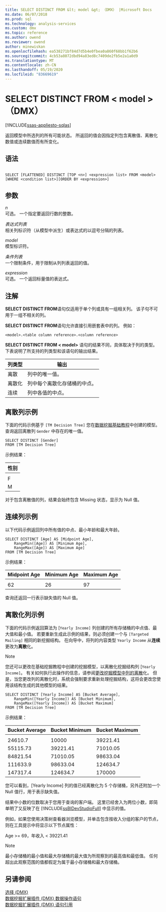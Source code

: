 ```yaml
---
title: SELECT DISTINCT FROM &lt; model &gt; （DMX） |Microsoft Docs
ms.date: 06/07/2018
ms.prod: sql
ms.technology: analysis-services
ms.custom: dmx
ms.topic: reference
ms.author: owend
ms.reviewer: owend
author: minewiskan
ms.openlocfilehash: ea538271bf84d7d5b4e0fbea0a860f68bb1f62b6
ms.sourcegitcommit: 4cb53a8072dbd94a83ed8c7409de2fb5e2a1a0d9
ms.translationtype: MT
ms.contentlocale: zh-CN
ms.lasthandoff: 05/19/2020
ms.locfileid: "83669619"
---
```

# <a name="select-distinct-from-ltmodel-gt-dmx"></a>SELECT DISTINCT FROM &lt; model &gt; （DMX）
[!INCLUDE[ssas-appliesto-sqlas](../includes/ssas-appliesto-sqlas.md)]

  返回模型中所选列的所有可能状态。 所返回的值会因指定列包含离散值、离散化数值或连续数值而有所变化。  
  
## <a name="syntax"></a>语法  
  
```  
  
SELECT [FLATTENED] DISTINCT [TOP <n>] <expression list> FROM <model>   
[WHERE <condition list>][ORDER BY <expression>]  
```  
  
## <a name="arguments"></a>参数  
 *n*  
 可选。 一个指定要返回行数的整数。  
  
 *表达式列表*  
 相关列标识符（从模型中派生）或表达式的以逗号分隔的列表。  
  
 *model*  
 模型标识符。  
  
 *条件列表*  
 一个限制条件，用于限制从列列表返回的值。  
  
 *expression*  
 可选。 一个返回标量值的表达式。  
  
## <a name="remarks"></a>注解  
 **SELECT DISTINCT FROM**语句仅适用于单个列或具有一组相关列。 该子句不可用于一组不相关的列。  
  
 **SELECT DISTINCT FROM**语句允许直接引用嵌套表中的列。 例如：  
  
```  
<model>.<table column reference>.<column reference>  
```  
  
 **SELECT DISTINCT FROM \< model>** 语句的结果不同，具体取决于列的类型。 下表说明了所支持的列类型和该语句的输出结果。  
  
|列类型|输出|  
|-----------------|------------|  
|离散|列中的唯一值。|  
|离散化|列中每个离散化存储桶的中点。|  
|连续|列中各值的中点。|  
  
## <a name="discrete-column-example"></a>离散列示例  
 下面的代码示例基于 `[TM Decision Tree]` 您在[数据挖掘基础教程](https://msdn.microsoft.com/library/6602edb6-d160-43fb-83c8-9df5dddfeb9c)中创建的模型。 查询返回离散列 `Gender` 中存在的唯一值。  
  
```  
SELECT DISTINCT [Gender]  
FROM [TM Decision Tree]  
```  
  
 示例结果：  
  
|性别|  
|------------|  
||  
|F|  
|M|  
  
 对于包含离散值的列，结果会始终包含 Missing 状态，显示为 Null 值。  
  
## <a name="continuous-column-example"></a>连续列示例  
 以下代码示例返回列中所有值的中点、最小年龄和最大年龄。  
  
```  
SELECT DISTINCT [Age] AS [Midpoint Age],   
    RangeMin([Age]) AS [Minimum Age],   
    RangeMax([Age]) AS [Maximum Age]  
FROM [TM Decision Tree]  
```  
  
 示例结果：  
  
|Midpoint Age|Minimum Age|Maximum Age|  
|------------------|-----------------|-----------------|  
||||  
|62|26|97|  
  
 查询还返回一行表示缺失值的 Null 值。  
  
## <a name="discretized-column-example"></a>离散化列示例  
 下面的代码示例返回算法为 [`Yearly Income]` 列创建的所有存储桶的中点值、最大值和最小值。 若要重新生成此示例的结果，则必须创建一个与 `[Targeted Mailing]` 相同的新挖掘结构。 在向导中，将列的内容类型 `Yearly Income` 从**连续**更改为**离散**化。  
  
> [!NOTE]  
>  您还可以更改在基础挖掘教程中创建的挖掘模型，以离散化挖掘结构列 [`Yearly Income]`。 有关如何执行此操作的信息，请参阅[更改挖掘模型中列的离散](https://docs.microsoft.com/analysis-services/data-mining/change-the-discretization-of-a-column-in-a-mining-model)化。 但是，当您更改列的离散化时，系统会强制要求重新处理挖掘结构，这将会更改您使用该结构生成的其他模型的结果。  
  
```  
SELECT DISTINCT [Yearly Income] AS [Bucket Average],   
    RangeMin([Yearly Income]) AS [Bucket Minimum],   
    RangeMax([Yearly Income]) AS [Bucket Maximum]  
FROM [TM Decision Tree]  
```  
  
 示例结果：  
  
|Bucket Average|Bucket Minimum|Bucket Maximum|  
|--------------------|--------------------|--------------------|  
||||  
|24610.7|10000|39221.41|  
|55115.73|39221.41|71010.05|  
|84821.54|71010.05|98633.04|  
|111633.9|98633.04|124634.7|  
|147317.4|124634.7|170000|  
  
 您可以看到，[Yearly Income] 列的值已经离散化为 5 个存储桶，另外还附加一个 Null 值行，用于表示缺失值。  
  
 结果中小数的位数取决于您用于查询的客户端。 这里已经舍入为两位小数，即简单明了又反映了在 [!INCLUDE[ssBIDevStudioFull](../includes/ssbidevstudiofull-md.md)] 中显示的值。  
  
 例如，如果您使用决策树查看器浏览模型，并单击包含按收入分组的客户的节点，则在工具提示中将显示以下节点属性：  
  
 Age >= 69，年收入 < 39221.41  
  
> [!NOTE]  
>  最小存储桶的最小值和最大存储桶的最大值为所观察到的最高值和最低值。 任何超出此观察范围的值都假定为属于最小存储桶和最大存储桶。  
  
## <a name="see-also"></a>另请参阅  
 [选择 &#40;DMX&#41;](../dmx/select-dmx.md)   
 [数据挖掘扩展插件 &#40;DMX&#41; 数据操作语句](../dmx/dmx-statements-data-manipulation.md)   
 [数据挖掘扩展插件 (DMX) 语句引用](../dmx/data-mining-extensions-dmx-statements.md)  
  
  
